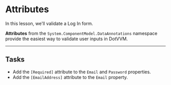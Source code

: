 ﻿---
Title: Attributes
Moniker: attributes
CodeTask:
    Path: 10_attributes.csharp.csx
    Default: LogInViewModel_10.cs
    Correct: LogInViewModel_20.cs
    Dependencies: 
        - .solution/LogIn/AccountService.cs
---

# Attributes

In this lesson, we'll validate a Log In form.

__Attributes__ from the `System.ComponentModel.DataAnnotations` namespace provide the easiest way to validate user inputs in DotVVM.

---

## Tasks

- Add the `[Required]` attribute to the `Email` and `Password` properties.
- Add the `[EmailAddress]` attribute to the `Email` property.